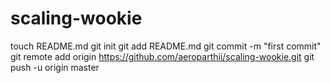 scaling-wookie
==============
touch README.md
git init
git add README.md
git commit -m "first commit"
git remote add origin https://github.com/aeroparthii/scaling-wookie.git
git push -u origin master
